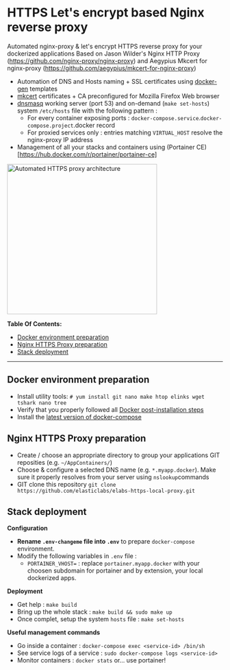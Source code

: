 # HTTPS Let's encrypt based Nginx reverse proxy
Automated nginx-proxy &amp; let's encrypt HTTPS reverse proxy for your dockerized applications
Based on Jason Wilder's Nginx HTTP Proxy (https://github.com/nginx-proxy/nginx-proxy) 
and Aegypius Mkcert for nginx-proxy (https://github.com/aegypius/mkcert-for-nginx-proxy)

* Automation of DNS and Hosts naming + SSL certificates using [docker-gen](https://github.com/nginx-proxy/docker-gen) templates
* [mkcert](https://github.com/FiloSottile/mkcert) certificates + CA preconfigured for Mozilla Firefox Web browser
* [dnsmasq](https://thekelleys.org.uk/dnsmasq/doc.html) working server (port 53) and on-demand (`make set-hosts`) system `/etc/hosts` file with the following pattern : 
  * For every container exposing ports : `docker-compose.service`.`docker-compose.project`.docker record
  * For proxied services only : entries matching `VIRTUAL_HOST` resolve the nginx-proxy IP address
* Management of all your stacks and containers using (Portainer CE)[https://hub.docker.com/r/portainer/portainer-ce]

<p>
  <img src="https://raw.githubusercontent.com/elasticlabs/elabs-https-local-proxy/main/stack.png" alt="Automated HTTPS proxy architecture" width="350px">
</p>

**Table Of Contents:**
  - [Docker environment preparation](#docker-environment-preparation)
  - [Nginx HTTPS Proxy preparation](#nginx-https-proxy-preparation)
  - [Stack deployment](#stack-deployment)

----

## Docker environment preparation 
* Install utility tools: `# yum install git nano make htop elinks wget tshark nano tree`
* Verify that you properly followed all [Docker post-installation steps](https://docs.docker.com/engine/install/linux-postinstall)
* Install the [latest version of docker-compose](https://docs.docker.com/compose/install/)

## Nginx HTTPS Proxy preparation
* Create / choose an appropriate directory to group your applications GIT reposities (e.g. `~/AppContainers/`)
* Choose & configure a selected DNS name (e.g. `*.myapp.docker`). Make sure it properly resolves from your server using `nslookup`commands
* GIT clone this repository `git clone https://github.com/elasticlabs/elabs-https-local-proxy.git`

## Stack deployment
**Configuration**
* **Rename `.env-changeme` file into `.env`** to prepare `docker-compose` environment.
* Modify the following variables in `.env` file :
  * `PORTAINER_VHOST=` : replace `portainer.myapp.docker` with your choosen subdomain for portainer and by extension, your local dockerized apps.
  
**Deployment**
* Get help : `make build`
* Bring up the whole stack : `make build && sudo make up`
* Once complet, setup the system `hosts` file : `make set-hosts`

**Useful management commands**
* Go inside a container : `docker-compose exec <service-id> /bin/sh`
* See service logs of a service : `sudo docker-compose logs <service-id>`
* Monitor containers : `docker stats` or... use portainer!
